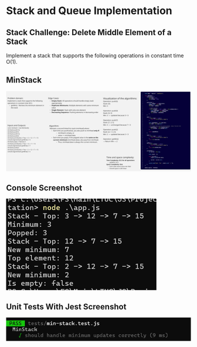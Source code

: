 # Stack and Queue Implementation

## Stack Challenge: Delete Middle Element of a Stack

Implement a stack that supports the following operations in constant time O(1).

## MinStack

![MinStack](../images/MS-WB.jpg)

## Console Screenshot

![co-update](../images/MS-CO.png)

## Unit Tests With Jest Screenshot

![ut](../images/MS-UT.png)
